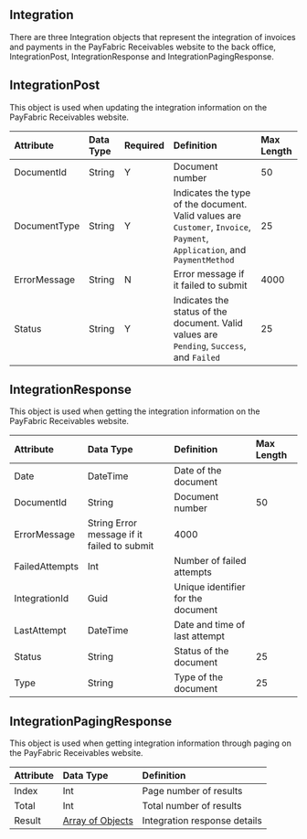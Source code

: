## Integration
There are three Integration objects that represent the integration of invoices and payments in the PayFabric Receivables website to the back office, IntegrationPost, IntegrationResponse and IntegrationPagingResponse. 


## IntegrationPost
This object is used when updating the integration information on the PayFabric Receivables website.

| Attribute | Data Type | Required |Definition | Max Length |
| :----------- | :--------- | :--------- | :--------- | :--------- |
| DocumentId | String | Y | Document number | 50 |
| DocumentType | String | Y | Indicates the type of the document. Valid values are ``Customer``, ``Invoice``, ``Payment``, ``Application``, and ``PaymentMethod`` | 25 |
| ErrorMessage | String | N | Error message if it failed to submit | 4000 |
| Status | String | Y | Indicates the status of the document. Valid values are ``Pending``, ``Success``, and ``Failed`` | 25 |

## IntegrationResponse
This object is used when getting the integration information on the PayFabric Receivables website.

| Attribute | Data Type | Definition | Max Length |
| :----------- | :--------- | :--------- | :--------- |
| Date | DateTime | Date of the document |  |
| DocumentId | String | Document number | 50 |
| ErrorMessage | String Error message if it failed to submit | 4000 |
| FailedAttempts | Int | Number of failed attempts |  |
| IntegrationId | Guid | Unique identifier for the document |  |
| LastAttempt | DateTime | Date and time of last attempt |  |
| Status | String | Status of the document | 25 |
| Type | String | Type of the document | 25 |

## IntegrationPagingResponse
This object is used when getting integration information through paging on the PayFabric Receivables website.

| Attribute | Data Type | Definition |
| :----------- | :--------- | :--------- |
| Index | Int | Page number of results  |
| Total | Int | Total number of results |
| Result | [Array of Objects](Integration.md#IntegrationResponse) | Integration response details |